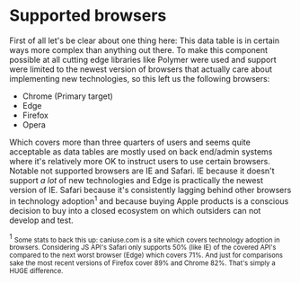 Supported browsers
===
First of all let's be clear about one thing here: This data table is in certain ways more complex than anything out there.
To make this component possible at all cutting edge libraries like Polymer were used and support were limited to 
the newest version of browsers that actually care about implementing new technologies, so this left us the following
browsers:

 - Chrome (Primary target)
 - Edge
 - Firefox
 - Opera

Which covers more than three quarters of users and seems quite acceptable as data tables are mostly used on
back end/admin systems where it's relatively more OK to instruct users to use certain browsers. Notable not supported
browsers are IE and Safari. IE because it doesn't support *a lot* of new technologies and Edge is practically the newest
version of IE. Safari because it's consistently lagging behind other browsers in technology adoption<sup>1</sup>
and because buying Apple products is a conscious decision to buy into a closed ecosystem on which outsiders can not
develop and test.

<sup>1</sup> <small>Some stats to back this up: caniuse.com is a site which covers technology adoption in browsers. Considering JS API's
  Safari only supports 50% (like IE) of the covered API's compared to the next worst browser (Edge) which covers 71%.
  And just for comparisons sake the most recent versions of Firefox cover 89% and Chrome 82%. That's simply a HUGE
  difference.</small>